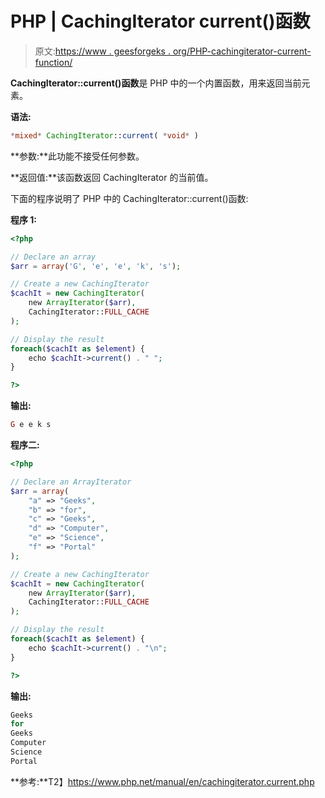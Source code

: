 # PHP | CachingIterator current()函数

> 原文:[https://www . geesforgeks . org/PHP-cachingiterator-current-function/](https://www.geeksforgeeks.org/php-cachingiterator-current-function/)

**CachingIterator::current()函数**是 PHP 中的一个内置函数，用来返回当前元素。

**语法:**

```php
*mixed* CachingIterator::current( *void* )
```

**参数:**此功能不接受任何参数。

**返回值:**该函数返回 CachingIterator 的当前值。

下面的程序说明了 PHP 中的 CachingIterator::current()函数:

**程序 1:**

```php
<?php

// Declare an array
$arr = array('G', 'e', 'e', 'k', 's');

// Create a new CachingIterator
$cachIt = new CachingIterator(
    new ArrayIterator($arr), 
    CachingIterator::FULL_CACHE
);

// Display the result
foreach($cachIt as $element) {
    echo $cachIt->current() . " ";
}

?>
```

**输出:**

```php
G e e k s

```

**程序二:**

```php
<?php

// Declare an ArrayIterator
$arr = array(
    "a" => "Geeks",
    "b" => "for",
    "c" => "Geeks",
    "d" => "Computer",
    "e" => "Science",
    "f" => "Portal"
);

// Create a new CachingIterator
$cachIt = new CachingIterator(
    new ArrayIterator($arr), 
    CachingIterator::FULL_CACHE
);

// Display the result
foreach($cachIt as $element) {
    echo $cachIt->current() . "\n";
}

?>
```

**输出:**

```php
Geeks
for
Geeks
Computer
Science
Portal

```

**参考:**T2】https://www.php.net/manual/en/cachingiterator.current.php